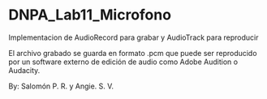 # DNPA_Lab11_Microfono
Implementacion de AudioRecord para grabar y AudioTrack para reproducir

El archivo grabado se guarda en formato .pcm que puede ser reproducido por
un software externo de edición de audio como Adobe Audition o Audacity.

By: Salomón P. R. y Angie. S. V.
